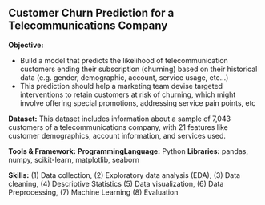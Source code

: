 ## **Customer Churn Prediction for a Telecommunications Company**

**Objective:**
*   Build a model that predicts the likelihood of telecommunication customers ending their subscription (churning) based on their historical data (e.g. gender, demographic, account, service usage, etc…)
*   This prediction should help a marketing team devise targeted interventions to retain customers at risk of churning, which might involve offering special promotions, addressing service pain points, etc

**Dataset:**
This dataset includes information about a sample of 7,043 customers of a telecommunications company, with 21 features like customer demographics, account information, and services used.

**Tools & Framework:**
**ProgrammingLanguage:** Python
**Libraries:** pandas, numpy, scikit-learn, matplotlib, seaborn

**Skills:** (1) Data collection, (2) Exploratory data analysis (EDA), (3) Data cleaning, (4) Descriptive Statistics (5) Data visualization, (6) Data Preprocessing, (7) Machine Learning (8) Evaluation
